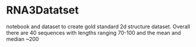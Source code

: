 # RNA3Datatset
notebook and dataset to create gold standard 2d structure dataset. Overall there are 40 sequences with lengths ranging 70-100 and the mean and median ~200

